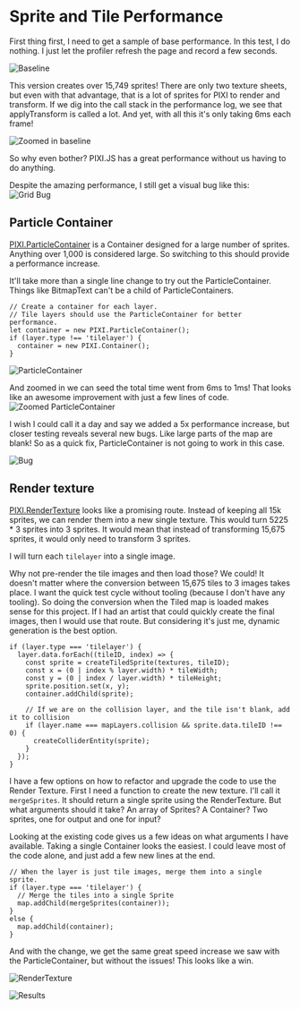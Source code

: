 # Sprite and Tile Performance

First thing first, I need to get a sample of base performance. In this test, I do nothing.  I just let the profiler refresh the page and record a few seconds.

![Baseline](./base_5s_performance.png)

This version creates over 15,749 sprites! There are only two texture sheets, but even with that advantage, that is a lot of sprites for PIXI to render and transform. If we dig into the call stack in the performance log, we see that applyTransform is called a lot. And yet, with all this it's only taking 6ms each frame!

![Zoomed in baseline](./base_performance_zoomed.png)

So why even bother? PIXI.JS has a great performance without us having to do anything.

Despite the amazing performance, I still get a visual bug like this:
![Grid Bug](./visual_grid_bug.png)


## Particle Container
[PIXI.ParticleContainer](http://pixijs.download/release/docs/PIXI.ParticleContainer.html) is a Container designed for a large number of sprites. Anything over 1,000 is considered large. So switching to this should provide a performance increase.

It'll take more than a single line change to try out the ParticleContainer. Things like BitmapText can't be a child of ParticleContainers.

```
// Create a container for each layer.
// Tile layers should use the ParticleContainer for better performance.
let container = new PIXI.ParticleContainer();
if (layer.type !== 'tilelayer') {
  container = new PIXI.Container();
}
```

![ParticleContainer](./base_performance_particle_container.png)

And zoomed in we can seed the total time went from 6ms to 1ms! That looks like an awesome improvement with just a few lines of code.
![Zoomed ParticleContainer](./base_performance_particle_container_zoomed.png)

 I wish I could call it a day and say we added a 5x performance increase, but closer testing reveals several new bugs. Like large parts of the map are blank! So as a quick fix, ParticleContainer is not going to work in this case.

![Bug](./particle_container_bug.png)




## Render texture
[PIXI.RenderTexture](./http://pixijs.download/release/docs/PIXI.RenderTexture.html) looks like a promising route. Instead of keeping all 15k sprites, we can render them into a new single texture. This would turn 5225 * 3 sprites into 3 sprites. It would mean that instead of transforming 15,675 sprites, it would only need to transform 3 sprites.

I will turn each `tilelayer` into a single image.

Why not pre-render the tile images and then load those? We could! It doesn't matter where the conversion between 15,675 tiles to 3 images takes place. I want the quick test cycle without tooling (because I don't have any tooling). So doing the conversion when the Tiled map is loaded makes sense for this project. If I had an artist that could quickly create the final images, then I would use that route. But considering it's just me, dynamic generation is the best option.

```
if (layer.type === 'tilelayer') {
  layer.data.forEach((tileID, index) => {
    const sprite = createTiledSprite(textures, tileID);
    const x = (0 | index % layer.width) * tileWidth;
    const y = (0 | index / layer.width) * tileHeight;
    sprite.position.set(x, y);
    container.addChild(sprite);

    // If we are on the collision layer, and the tile isn't blank, add it to collision
    if (layer.name === mapLayers.collision && sprite.data.tileID !== 0) {
      createColliderEntity(sprite);
    }
  });
}
```

I have a few options on how to refactor and upgrade the code to use the Render Texture. First I need a function to create the new texture. I'll call it `mergeSprites`. It should return a single sprite using the RenderTexture. But what arguments should it take? An array of Sprites? A Container? Two sprites, one for output and one for input?

Looking at the existing code gives us a few ideas on what arguments I have available. Taking a single Container looks the easiest. I could leave most of the code alone, and just add a few new lines at the end.

```
// When the layer is just tile images, merge them into a single sprite.
if (layer.type === 'tilelayer') {
  // Merge the tiles into a single Sprite
  map.addChild(mergeSprites(container));
}
else {
  map.addChild(container);
}
```



And with the change, we get the same great speed increase we saw with the ParticleContainer, but without the issues! This looks like a win.

![RenderTexture](./render_texture_zoomed.png)

![Results](./render_texture_base_performance.png)

